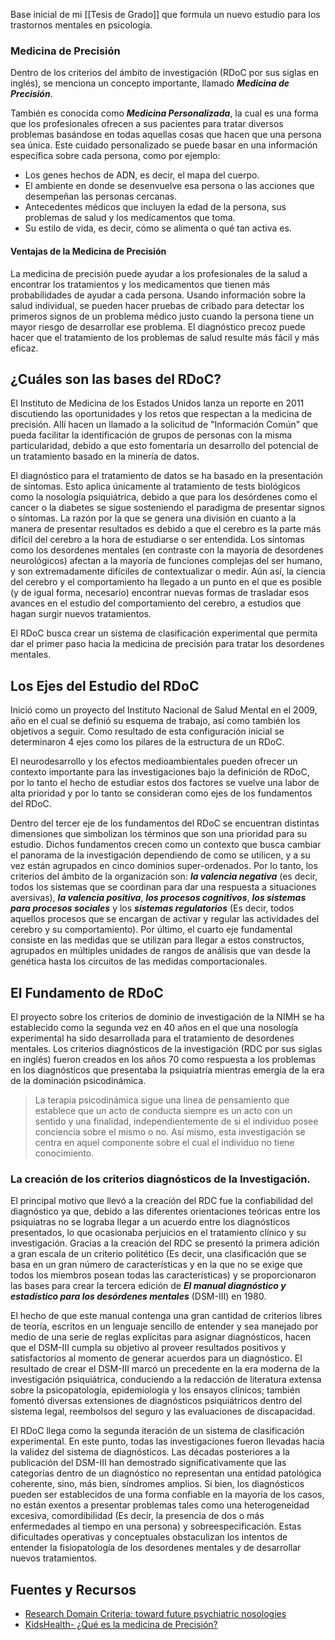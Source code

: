 Base inicial de mi [[Tesis de Grado]] que formula un nuevo estudio para los trastornos mentales en psicología.

### Medicina de Precisión
Dentro de los criterios del ámbito de investigación (RDoC por sus siglas en inglés), se menciona un concepto importante, llamado ***Medicina de Precisión***.

También es conocida como ***Medicina Personalizada***, la cual es una forma que los profesionales ofrecen a sus pacientes para tratar diversos problemas basándose en todas aquellas cosas que hacen que una persona sea única. Este cuidado personalizado se puede basar en una información específica sobre cada persona, como por ejemplo:

- Los genes hechos de ADN, es decir, el mapa del cuerpo.
- El ambiente en donde se desenvuelve esa persona o las acciones que desempeñan las personas cercanas.
- Antecedentes médicos que incluyen la edad de la persona, sus problemas de salud y los medicamentos que toma.
- Su estilo de vida, es decir, cómo se alimenta o qué tan activa es.

#### Ventajas de la Medicina de Precisión
La medicina de precisión puede ayudar a los profesionales de la salud a encontrar los tratamientos y los medicamentos que tienen más probabilidades de ayudar a cada persona. Usando información sobre la salud individual, se pueden hacer pruebas de cribado para detectar los primeros signos de un problema médico justo cuando la persona tiene un mayor riesgo de desarrollar ese problema. El diagnóstico precoz puede hacer que el tratamiento de los problemas de salud resulte más fácil y más eficaz.

## ¿Cuáles son las bases del RDoC?
El Instituto de Medicina de los Estados Unidos lanza un reporte en 2011 discutiendo las oportunidades y los retos que respectan a la medicina de precisión. Allí hacen un llamado a la solicitud de "Información Común" que pueda facilitar la identificación de grupos de personas con la misma particularidad, debido a que esto fomentaría un desarrollo del potencial de un tratamiento basado en la minería de datos.

El diagnóstico para el tratamiento de datos se ha basado en la presentación de síntomas. Esto aplica únicamente al tratamiento de tests biológicos como la nosología psiquiátrica, debido a que para los desórdenes como el cancer o la diabetes se sigue sosteniendo el paradigma de presentar signos o síntomas. La razón por la que se genera una división en cuanto a la manera de presentar resultados es debido a que el cerebro es la parte más difícil del cerebro a la hora de estudiarse o ser entendida. Los síntomas como los desordenes mentales (en contraste con la mayoría de desordenes neurológicos) afectan a la mayoría de funciones complejas del ser humano, y son extremadamente difíciles de contextualizar o medir. Aún así, la ciencia del cerebro y el comportamiento ha llegado a un punto en el que es posible (y de igual forma, necesario) encontrar nuevas formas de trasladar esos avances en el estudio del comportamiento del cerebro, a estudios que hagan surgir nuevos tratamientos.

El RDoC busca crear un sistema de clasificación experimental que permita dar el primer paso hacia la medicina de precisión para tratar los desordenes mentales.

## Los Ejes del Estudio del RDoC
Inició como un proyecto del Instituto Nacional de Salud Mental en el 2009, año en el cual se definió su esquema de trabajo, así como también los objetivos a seguir. Como resultado de esta configuración inicial se determinaron 4 ejes como los pilares de la estructura de un RDoC. 

El neurodesarrollo y los efectos medioambientales pueden ofrecer un contexto importante para las investigaciones bajo la definición de RDoC, por lo tanto el hecho de estudiar estos dos factores se vuelve una labor de alta prioridad y por lo tanto se consideran como ejes de los fundamentos del RDoC.

Dentro del tercer eje de los fundamentos del RDoC se encuentran distintas dimensiones que simbolizan los términos que son una prioridad para su estudio. Dichos fundamentos crecen como un contexto que busca cambiar el panorama de la investigación dependiendo de como se utilicen, y a su vez están agrupados en cinco dominios super-ordenados. Por lo tanto, los criterios del ámbito de la organización son: ***la valencia negativa*** (es decir, todos los sistemas que se coordinan para dar una respuesta a situaciones aversivas), ***la valencia positiva***, ***los procesos cognitivos***, ***los sistemas para procesos sociales*** y los ***sistemas regulatorios*** (Es decir, todos aquellos procesos que se encargan de activar y regular las actividades del cerebro y su comportamiento). Por último, el cuarto eje fundamental consiste en las medidas que se utilizan para llegar a estos constructos, agrupados en múltiples unidades de rangos de análisis que van desde la genética hasta los circuitos de las medidas comportacionales.

## El Fundamento de RDoC
El proyecto sobre los criterios de dominio de investigación de la NIMH se ha establecido como la segunda vez en 40 años en el que una nosología experimental ha sido desarrollada para el tratamiento de desordenes mentales. Los criterios diagnósticos de la investigación (RDC por sus siglas en inglés) fueron creados en los años 70 como respuesta a los problemas en los diagnósticos que presentaba la psiquiatría mientras emergía de la era de la dominación psicodinámica.

> La terapia psicodinámica sigue una linea de pensamiento que establece que un acto de conducta siempre es un acto con un sentido y una finalidad, independientemente de si el individuo posee conciencia sobre el mismo o no. Así mismo, esta investigación se centra en aquel componente sobre el cual el individuo no tiene conocimiento.

### La creación de los criterios diagnósticos de la Investigación.
El principal motivo que llevó a la creación del RDC fue la confiabilidad del diagnóstico ya que, debido a las diferentes orientaciones teóricas entre los psiquiatras no se lograba llegar a un acuerdo entre los diagnósticos presentados, lo que ocasionaba perjuicios en el tratamiento clínico y su investigación. Gracias a la creación del RDC se presentó la primera adición a gran escala de un criterio politético (Es decir, una clasificación que se basa en un gran número de características y en la que no se exige que todos los miembros posean todas las características) y se proporcionaron las bases para crear la tercera edición de ***El manual diagnóstico y estadístico para los desórdenes mentales*** (DSM-III) en 1980. 

El hecho de que este manual contenga una gran cantidad de criterios libres de teoría, escritos en un lenguaje sencillo de entender y sea manejado por medio de una serie de reglas explícitas para asignar diagnósticos, hacen que el DSM-III cumpla su objetivo al proveer resultados positivos y satisfactorios al momento de generar acuerdos para un diagnóstico. El resultado de crear el DSM-III marcó un precedente en la era moderna de la investigación psiquiátrica, conduciendo a la redacción de literatura extensa sobre la psicopatología, epidemiología y los ensayos clínicos; también fomentó diversas extensiones de diagnósticos psiquiátricos dentro del sistema legal, reembolsos del seguro y las evaluaciones de discapacidad.

El RDoC llega como la segunda iteración de un sistema de clasificación experimental. En este punto, todas las investigaciones fueron llevadas hacia la validez del sistema de diagnósticos. Las décadas posteriores a la publicación del DSM-III han demostrado significativamente que las categorías dentro de un diagnóstico no representan una entidad patológica coherente, sino, más bien, síndromes amplios. Si bien, los diagnósticos pueden ser establecidos de una forma confiable en la mayoría de los casos, no están exentos a presentar problemas tales como una heterogeneidad excesiva, comordibilidad (Es decir, la presencia de dos o más enfermedades al tiempo en una persona) y sobreespecificación. Estas dificultades operativas y conceptuales obstaculizan los intentos de entender la fisiopatología de los desordenes mentales y de desarrollar nuevos tratamientos.


## Fuentes y Recursos
- [Research Domain Criteria: toward future psychiatric nosologies](https://www.tandfonline.com/doi/full/10.31887/DCNS.2015.17.1/bcuthbert)
- [KidsHealth- ¿Qué es la medicina de Precisión?](https://kidshealth.org/es/parents/precision-medicine.html#:~:text=%C2%BFQu%C3%A9%20es%20la%20medicina%20de,que%20cada%20persona%20sea%20%C3%BAnica.)
